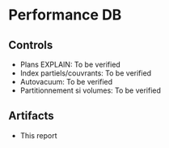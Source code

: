 # Performance DB

## Controls

- Plans EXPLAIN: To be verified
- Index partiels/couvrants: To be verified
- Autovacuum: To be verified
- Partitionnement si volumes: To be verified

## Artifacts

- This report
